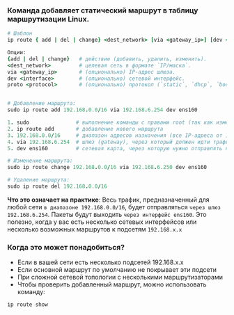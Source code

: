 ### Команда добавляет статический маршрут в таблицу маршрутизации Linux.

```ruby
# Шаблон
ip route { add | del | change} <dest_network> [via <gateway_ip>] [dev <interface>] [proto <protocol>]

Опции:  
{add | del | change}   # действие (добавить, удалить, изменить).  
<dest_network>         # целевая сеть в формате `IP/маска`.  
via <gateway_ip>       # (опционально) IP-адрес шлюза.  
dev <interface>        # (опционально) сетевой интерфейс.  
proto <protocol>       # (опционально) протокол (`static`, `dhcp`, `bootp` и др.).  


# Добавление маршрута:
sudo ip route add 192.168.0.0/16 via 192.168.6.254 dev ens160

1. sudo               # выполнение команды с правами root (так как изменение маршрутов требует повышенных привилегий)
2. ip route add       # добавление нового маршрута
3. 192.168.0.0/16     # диапазон адресов назначения (все IP-адреса от 192.168.0.0 до 192.168.255.255)
4. via 192.168.6.254  # шлюз (gateway), через который должен идти трафик
5. dev ens160         # сетевая карта, через которую нужно отправлять пакеты

# Изменение маршрута:
sudo ip route change 192.168.0.0/16 via 192.168.6.250 dev ens160

# Удаление маршрута:
sudo ip route del 192.168.0.0/16
```

**Что это означает на практике**: Весь трафик, предназначенный для любой сети `в диапазоне 192.168.0.0/16`, будет отправляться `через шлюз 192.168.6.254`. Пакеты будут выходить `через интерфейс ens160`. Это полезно, когда у вас есть несколько сетевых интерфейсов или несколько возможных маршрутов к подсетям `192.168.x.x`

### Когда это может понадобиться?

- Если в вашей сети есть несколько подсетей 192.168.x.x
- Если основной маршрут по умолчанию не покрывает эти подсети
- При сложной сетевой топологии с несколькими маршрутизаторами
- Чтобы проверить добавленный маршрут, можно использовать команду:

```ruby
ip route show
```

